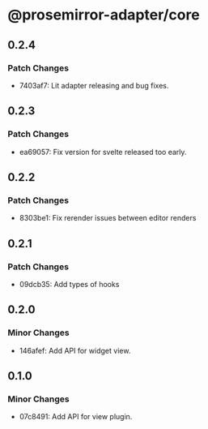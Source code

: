 # @prosemirror-adapter/core

## 0.2.4

### Patch Changes

-   7403af7: Lit adapter releasing and bug fixes.

## 0.2.3

### Patch Changes

-   ea69057: Fix version for svelte released too early.

## 0.2.2

### Patch Changes

-   8303be1: Fix rerender issues between editor renders

## 0.2.1

### Patch Changes

-   09dcb35: Add types of hooks

## 0.2.0

### Minor Changes

-   146afef: Add API for widget view.

## 0.1.0

### Minor Changes

-   07c8491: Add API for view plugin.
